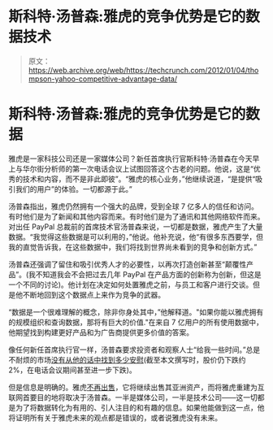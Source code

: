 # 斯科特·汤普森:雅虎的竞争优势是它的数据技术

> 原文：<https://web.archive.org/web/https://techcrunch.com/2012/01/04/thompson-yahoo-competitive-advantage-data/>

# 斯科特·汤普森:雅虎的竞争优势是它的数据

雅虎是一家科技公司还是一家媒体公司？新任首席执行官斯科特·汤普森在今天早上与华尔街分析师的第一次电话会议上试图回答这个古老的问题。他说，这是“优秀的技术和内容，而不是非此即彼”。“雅虎的核心业务，”他继续说道，“是提供“吸引我们的用户”的体验。一切都源于此。”

汤普森指出，雅虎仍然拥有一个强大的品牌，受到全球 7 亿多人的信任和访问。有时他们是为了新闻和其他内容而来。有时他们是为了通讯和其他网络软件而来。对出任 PayPal 总裁前的首席技术官汤普森来说，一切都是数据，雅虎产生了大量数据。“我觉得这些数据是可以利用的，”他说。他补充说，他“有很多东西要学，但我的直觉告诉我，在这些数据中，我们将找到世界尚未看到的竞争和创新方式。”

汤普森还强调了留住和吸引优秀人才的必要性，以再次打造创新甚至“颠覆性产品”。(我不知道我会不会把过去几年 PayPal 在产品方面的创新称为创新，但这是一个不同的讨论)。他计划在决定如何处置雅虎之前，与员工和客户进行交谈。但是他不断地回到这个数据点上来作为竞争的武器。

“数据是一个很难理解的概念，除非你身处其中，”他解释道。"如果你能以雅虎拥有的规模组织和查询数据，那将有巨大的价值."在来自 7 亿用户的所有使用数据中，他期望找到构建更好产品和为广告商提供更多价值的答案。

像任何新任首席执行官一样，汤普森要求投资者和观察人士“给我一些时间。”总是不耐烦的市场[没有从他的话中找到多少安慰](https://web.archive.org/web/20221007181811/https://beta.techcrunch.com/2012/01/04/scott-thompson-effect-yahoo-trades-down-2-percent/)(截至本文撰写时，股价仍下跌约 2%，在电话会议期间甚至进一步下跌)。

但是信息是明确的。雅虎[不再出售](https://web.archive.org/web/20221007181811/https://beta.techcrunch.com/2012/01/04/chairman-roy-bostock-expect-yahoo-to-remain-a-public-company/)，它将继续出售其亚洲资产，而将雅虎重建为互联网首要目的地将取决于汤普森。一半是媒体公司，一半是技术公司——这一切都是为了将数据转化为有用的、引人注目的和有趣的信息。如果他能做到这一点，他将证明所有关于雅虎未来的观点都是错误的，或者说雅虎没有未来。
